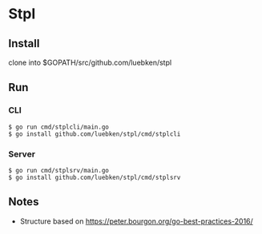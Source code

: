 # Stpl

## Install

clone into $GOPATH/src/github.com/luebken/stpl

## Run

### CLI

    $ go run cmd/stplcli/main.go
    $ go install github.com/luebken/stpl/cmd/stplcli

### Server

    $ go run cmd/stplsrv/main.go
    $ go install github.com/luebken/stpl/cmd/stplsrv



## Notes

* Structure based on https://peter.bourgon.org/go-best-practices-2016/